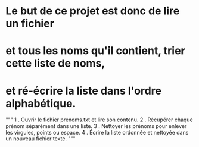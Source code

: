 # Le but de ce projet est donc de lire un fichier
# et tous les noms qu'il contient, trier cette liste de noms, 
# et ré-écrire la liste dans l'ordre alphabétique.

"""
 1 . Ouvrir le fichier prenoms.txt et lire son contenu.
 2 . Récupérer chaque prénom séparément dans une liste.
 3 . Nettoyer les prénoms pour enlever les virgules, points ou espace.
 4 . Écrire la liste ordonnée et nettoyée dans un nouveau fichier texte.
    """